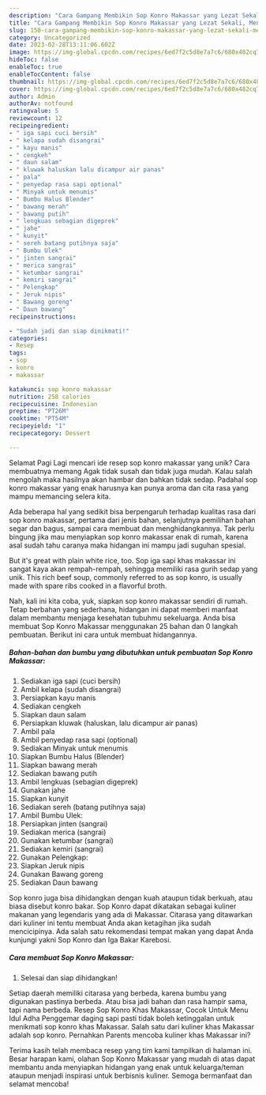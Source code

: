 ```yaml
---
description: "Cara Gampang Membikin Sop Konro Makassar yang Lezat Sekali, Mengugah Selera"
title: "Cara Gampang Membikin Sop Konro Makassar yang Lezat Sekali, Mengugah Selera"
slug: 150-cara-gampang-membikin-sop-konro-makassar-yang-lezat-sekali-mengugah-selera
category: Uncategorized
date: 2023-02-28T13:11:06.602Z
image: https://img-global.cpcdn.com/recipes/6ed7f2c5d8e7a7c6/680x482cq70/sop-konro-makassar-foto-resep-utama.jpg
hideToc: false
enableToc: true
enableTocContent: false
thumbnail: https://img-global.cpcdn.com/recipes/6ed7f2c5d8e7a7c6/680x482cq70/sop-konro-makassar-foto-resep-utama.jpg
cover: https://img-global.cpcdn.com/recipes/6ed7f2c5d8e7a7c6/680x482cq70/sop-konro-makassar-foto-resep-utama.jpg
author: Admin
authorAv: notfound
ratingvalue: 5
reviewcount: 12
recipeingredient:
- " iga sapi cuci bersih"
- " kelapa sudah disangrai"
- " kayu manis"
- " cengkeh"
- " daun salam"
- " kluwak haluskan lalu dicampur air panas"
- " pala"
- " penyedap rasa sapi optional"
- " Minyak untuk menumis"
- " Bumbu Halus Blender"
- " bawang merah"
- " bawang putih"
- " lengkuas sebagian digeprek"
- " jahe"
- " kunyit"
- " sereh batang putihnya saja"
- " Bumbu Ulek"
- " jinten sangrai"
- " merica sangrai"
- " ketumbar sangrai"
- " kemiri sangrai"
- " Pelengkap"
- " Jeruk nipis"
- " Bawang goreng"
- " Daun bawang"
recipeinstructions:

- "Sudah jadi dan siap dinikmati!"
categories:
- Resep
tags:
- sop
- konro
- makassar

katakunci: sop konro makassar 
nutrition: 258 calories
recipecuisine: Indonesian
preptime: "PT26M"
cooktime: "PT54M"
recipeyield: "1"
recipecategory: Dessert

---
```



Selamat Pagi Lagi mencari ide resep sop konro makassar yang unik? Cara membuatnya memang Agak tidak susah dan tidak juga mudah. Kalau salah mengolah maka hasilnya akan hambar dan bahkan tidak sedap. Padahal sop konro makassar yang enak harusnya kan punya aroma dan cita rasa yang mampu memancing selera kita.


Ada beberapa hal yang sedikit bisa berpengaruh terhadap kualitas rasa dari sop konro makassar, pertama dari jenis bahan, selanjutnya pemilihan bahan segar dan bagus, sampai cara membuat dan menghidangkannya. Tak perlu bingung jika mau menyiapkan sop konro makassar enak di rumah, karena asal sudah tahu caranya maka hidangan ini mampu jadi suguhan spesial.

But it&#39;s great with plain white rice, too. Sop iga sapi khas makassar ini sangat kaya akan rempah-rempah, sehingga memiliki rasa gurih sedap yang unik. This rich beef soup, commonly referred to as sop konro, is usually made with spare ribs cooked in a flavorful broth.


Nah, kali ini kita coba, yuk, siapkan sop konro makassar sendiri di rumah. Tetap berbahan yang sederhana, hidangan ini dapat memberi manfaat dalam membantu menjaga kesehatan tubuhmu sekeluarga. Anda bisa membuat Sop Konro Makassar menggunakan 25 bahan dan 0 langkah pembuatan. Berikut ini cara untuk membuat hidangannya.

<!--inarticleads1-->

##### Bahan-bahan dan bumbu yang dibutuhkan untuk pembuatan Sop Konro Makassar:

1. Sediakan  iga sapi (cuci bersih)
1. Ambil  kelapa (sudah disangrai)
1. Persiapkan  kayu manis
1. Sediakan  cengkeh
1. Siapkan  daun salam
1. Persiapkan  kluwak (haluskan, lalu dicampur air panas)
1. Ambil  pala
1. Ambil  penyedap rasa sapi (optional)
1. Sediakan  Minyak untuk menumis
1. Siapkan  Bumbu Halus (Blender)
1. Siapkan  bawang merah
1. Sediakan  bawang putih
1. Ambil  lengkuas (sebagian digeprek)
1. Gunakan  jahe
1. Siapkan  kunyit
1. Sediakan  sereh (batang putihnya saja)
1. Ambil  Bumbu Ulek:
1. Persiapkan  jinten (sangrai)
1. Sediakan  merica (sangrai)
1. Gunakan  ketumbar (sangrai)
1. Sediakan  kemiri (sangrai)
1. Gunakan  Pelengkap:
1. Siapkan  Jeruk nipis
1. Gunakan  Bawang goreng
1. Sediakan  Daun bawang


Sop konro juga bisa dihidangkan dengan kuah ataupun tidak berkuah, atau biasa disebut konro bakar. Sop Konro dapat dikatakan sebagai kuliner makanan yang legendaris yang ada di Makassar. Citarasa yang ditawarkan dari kuliner ini tentu membuat Anda akan ketagihan jika sudah mencicipinya. Ada salah satu rekomendasi tempat makan yang dapat Anda kunjungi yakni Sop Konro dan Iga Bakar Karebosi. 

<!--inarticleads2-->

##### Cara membuat Sop Konro Makassar:


1. Selesai dan siap dihidangkan!

Setiap daerah memiliki citarasa yang berbeda, karena bumbu yang digunakan pastinya berbeda. Atau bisa jadi bahan dan rasa hampir sama, tapi nama berbeda. Resep Sop Konro Khas Makassar, Cocok Untuk Menu Idul Adha Penggemar daging sapi pasti tidak boleh ketinggalan untuk menikmati sop konro khas Makassar. Salah satu dari kuliner khas Makassar adalah sop konro. Pernahkan Parents mencoba kuliner khas Makassar ini? 

Terima kasih telah membaca resep yang tim kami tampilkan di halaman ini. Besar harapan kami, olahan Sop Konro Makassar yang mudah di atas dapat membantu anda menyiapkan hidangan yang enak untuk keluarga/teman ataupun menjadi inspirasi untuk berbisnis kuliner. Semoga bermanfaat dan selamat mencoba!
